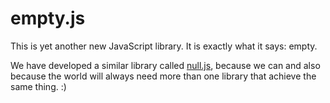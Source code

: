 # empty.js

This is yet another new JavaScript library. It is exactly what it says: empty.

We have developed a similar library called [null.js](https://github.com/stack247/null.js), because we can and also because the world will always need more than one library that achieve the same thing. :)

